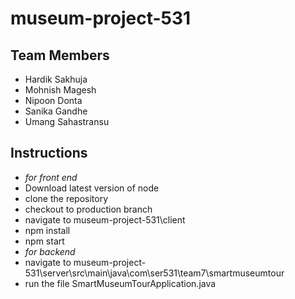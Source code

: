 # museum-project-531

## Team Members
 - Hardik Sakhuja
 - Mohnish Magesh
 - Nipoon Donta
 - Sanika Gandhe
 - Umang Sahastransu
 
 ## Instructions
 - *for front end*
 - Download latest version of node
 - clone the repository
 - checkout to production branch
 - navigate to museum-project-531\client
 - npm install
 - npm start
 - *for backend*
 - navigate to museum-project-531\server\src\main\java\com\ser531\team7\smartmuseumtour
 - run the file SmartMuseumTourApplication.java
